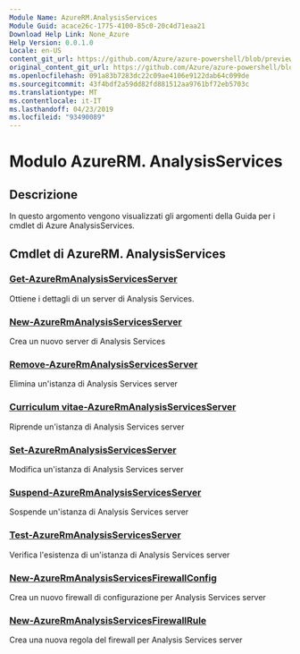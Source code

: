 ```yaml
---
Module Name: AzureRM.AnalysisServices
Module Guid: acace26c-1775-4100-85c0-20c4d71eaa21
Download Help Link: None_Azure
Help Version: 0.0.1.0
Locale: en-US
content_git_url: https://github.com/Azure/azure-powershell/blob/preview/src/ResourceManager/AnalysisServices/Commands.AnalysisServices/help/AzureRM.AnalysisServices.md
original_content_git_url: https://github.com/Azure/azure-powershell/blob/preview/src/ResourceManager/AnalysisServices/Commands.AnalysisServices/help/AzureRM.AnalysisServices.md
ms.openlocfilehash: 091a83b7283dc22c09ae4106e9122dab64c099de
ms.sourcegitcommit: 43f4bdf2a59dd82fd881512aa9761bf72eb5703c
ms.translationtype: MT
ms.contentlocale: it-IT
ms.lasthandoff: 04/23/2019
ms.locfileid: "93490089"
---
```

# Modulo AzureRM. AnalysisServices
## Descrizione
In questo argomento vengono visualizzati gli argomenti della Guida per i cmdlet di Azure AnalysisServices.

## Cmdlet di AzureRM. AnalysisServices
### [Get-AzureRmAnalysisServicesServer](Get-AzureRmAnalysisServicesServer.md)
Ottiene i dettagli di un server di Analysis Services.

### [New-AzureRmAnalysisServicesServer](New-AzureRmAnalysisServicesServer.md)
Crea un nuovo server di Analysis Services

### [Remove-AzureRmAnalysisServicesServer](Remove-AzureRmAnalysisServicesServer.md)
Elimina un'istanza di Analysis Services server

### [Curriculum vitae-AzureRmAnalysisServicesServer](Resume-AzureRmAnalysisServicesServer.md)
Riprende un'istanza di Analysis Services server

### [Set-AzureRmAnalysisServicesServer](Set-AzureRmAnalysisServicesServer.md)
Modifica un'istanza di Analysis Services server

### [Suspend-AzureRmAnalysisServicesServer](Suspend-AzureRmAnalysisServicesServer.md)
Sospende un'istanza di Analysis Services server

### [Test-AzureRmAnalysisServicesServer](Test-AzureRmAnalysisServicesServer.md)
Verifica l'esistenza di un'istanza di Analysis Services server

### [New-AzureRmAnalysisServicesFirewallConfig](New-AzureRmAnalysisServicesFirewallConfig.md)
Crea un nuovo firewall di configurazione per Analysis Services server

### [New-AzureRmAnalysisServicesFirewallRule](New-AzureRmAnalysisServicesFirewallRule.md)
Crea una nuova regola del firewall per Analysis Services server

